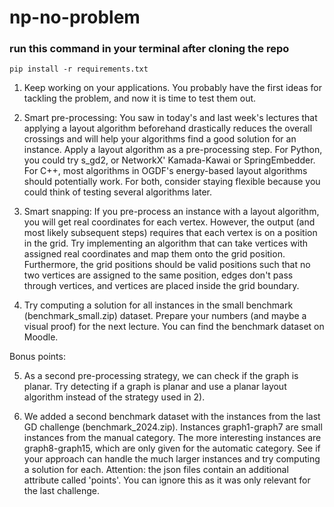 # np-no-problem

### run this command in your terminal after cloning the repo
`pip install -r requirements.txt`

1) Keep working on your applications. You probably have the first ideas for tackling the problem, and now it is time to test them out.

2) Smart pre-processing: You saw in today's and last week's lectures that applying a layout algorithm beforehand drastically reduces the overall crossings and will help your algorithms find a good solution for an instance. Apply a layout algorithm as a pre-processing step. For Python, you could try s_gd2, or NetworkX' Kamada-Kawai or SpringEmbedder. For C++, most algorithms in OGDF's energy-based layout algorithms should potentially work. For both, consider staying flexible because you could think of testing several algorithms later.

3) Smart snapping: If you pre-process an instance with a layout algorithm, you will get real coordinates for each vertex. However, the output (and most likely subsequent steps) requires that each vertex is on a position in the grid. Try implementing an algorithm that can take vertices with assigned real coordinates and map them onto the grid position. Furthermore, the grid positions should be valid positions such that no two vertices are assigned to the same position, edges don't pass through vertices, and vertices are placed inside the grid boundary.

4) Try computing a solution for all instances in the small benchmark (benchmark_small.zip) dataset. Prepare your numbers (and maybe a visual proof) for the next lecture. You can find the benchmark dataset on Moodle.



Bonus points:

5) As a second pre-processing strategy, we can check if the graph is planar. Try detecting if a graph is planar and use a planar layout algorithm instead of the strategy used in 2).

6) We added a second benchmark dataset with the instances from the last GD challenge (benchmark_2024.zip). Instances graph1-graph7 are small instances from the manual category. The more interesting instances are graph8-graph15, which are only given for the automatic category. See if your approach can handle the much larger instances and try computing a solution for each. Attention: the json files contain an additional attribute called 'points'. You can ignore this as it was only relevant for the last challenge.